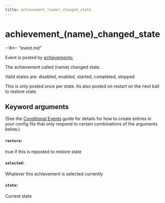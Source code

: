 ```yaml
---
title: achievement_(name)_changed_state
---
```


# achievement_(name)\_changed_state


--8<-- "event.md"

Event is posted by [achievements:](../config/achievements.md)

The achievement called (name) changed state.

Valid states are: disabled, enabled, started, completed, stopped

This is only posted once per state. Its also posted on restart on the
next ball to restore state.

## Keyword arguments

(See the [Conditional Events](overview/conditional.md)
guide for details for how to create entries in your config file that
only respond to certain combinations of the arguments below.)

#### `restore`:

true if this is reposted to restore state

#### `selected`:

Whatever this achievement is selected currently

#### `state`:

Current state
